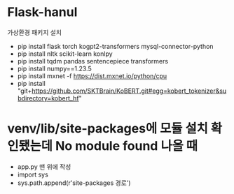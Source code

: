 # Flask-hanul

가상환경 패키지 설치

- pip install flask torch kogpt2-transformers mysql-connector-python
- pip install nltk scikit-learn konlpy
- pip install tqdm pandas sentencepiece transformers
- pip install numpy==1.23.5
- pip install mxnet -f https://dist.mxnet.io/python/cpu
- pip install "git+https://github.com/SKTBrain/KoBERT.git#egg=kobert_tokenizer&subdirectory=kobert_hf"

# venv/lib/site-packages에 모듈 설치 확인됐는데 No module found 나올 때
- app.py 맨 위에 작성
- import sys
- sys.path.append(r'site-packages 경로')
